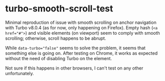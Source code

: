 # turbo-smooth-scroll-test
Minimal reproduction of issue with smooth scrolling on anchor navigation with Turbo v8.0.4 (as for now, only happening on Firefox). Empty hash (`<a href="#">`) and visible elements (on viewport) seem to comply with smooth scrolling; otherwise, scroll happens to be abrupt.

While `data-turbo="false"` seems to solve the problem, it seems that something else is going on. After testing on Chrome, it works as expected without the need of disabling Turbo on the element.

Not sure if this happens in other browsers, I can't test on any other unfortunately.
